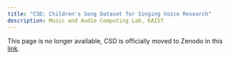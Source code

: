 ```yaml
---
title: "CSD: Children's Song Dataset for Singing Voice Research"
description: Music and Audio Computing Lab, KAIST
---
```


This page is no longer available, CSD is officially moved to Zenodo in this [link](https://zenodo.org/record/4785016#.YLYW6P0QtTa).